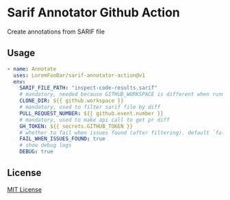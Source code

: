 ﻿# Sarif Annotator Github Action

Create annotations from SARIF file

## Usage

```yaml
- name: Annotate
  uses: LoremFooBar/sarif-annotator-action@v1
  env:
    SARIF_FILE_PATH: "inspect-code-results.sarif"
    # mandatory, needed because GITHUB_WORKSPACE is different when running containerized action https://github.com/actions/runner/issues/2058
    CLONE_DIR: ${{ github.workspace }}
    # mandatory, used to filter sarif file by diff
    PULL_REQUEST_NUMBER: ${{ github.event.number }}
    # mandatory, used to make api call to get pr diff
    GH_TOKEN: ${{ secrets.GITHUB_TOKEN }}
    # whether to fail when issues found (after filtering). default `false`
    FAIL_WHEN_ISSUES_FOUND: true
    # show debug logs
    DEBUG: true 
```

## License

[MIT License](LICENSE)
